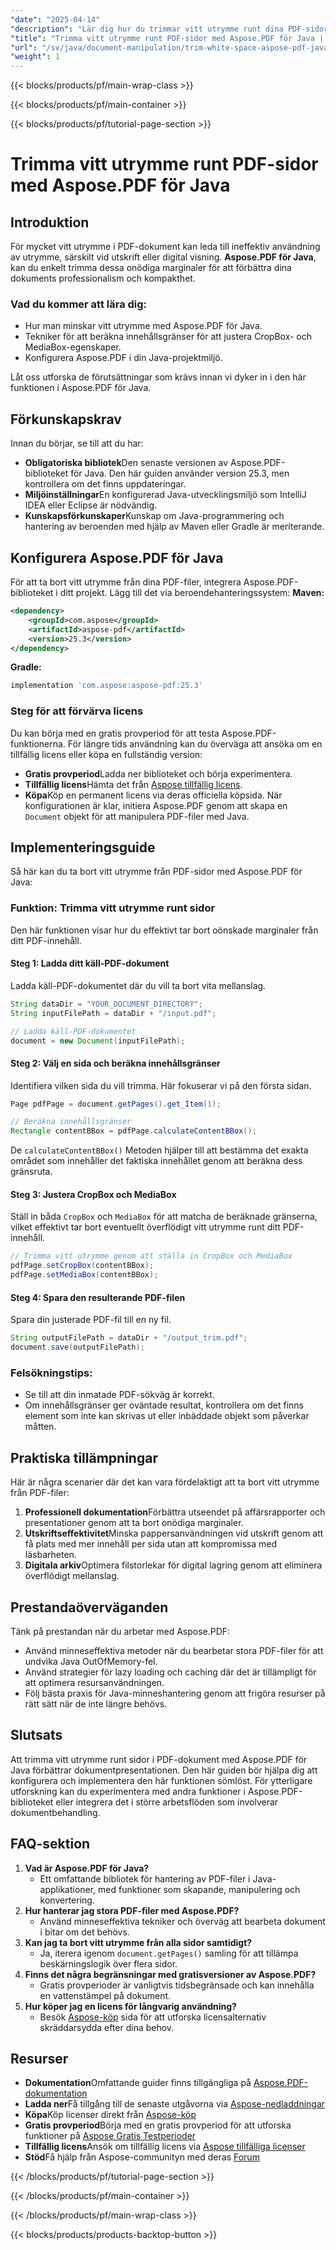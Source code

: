 ```yaml
---
"date": "2025-04-14"
"description": "Lär dig hur du trimmar vitt utrymme runt dina PDF-sidor med Aspose.PDF för Java. Följ den här steg-för-steg-guiden för att förbättra dokumentpresentationen och effektiviteten."
"title": "Trimma vitt utrymme runt PDF-sidor med Aspose.PDF för Java | Steg-för-steg-guide"
"url": "/sv/java/document-manipulation/trim-white-space-aspose-pdf-java/"
"weight": 1
---
```


{{< blocks/products/pf/main-wrap-class >}}

{{< blocks/products/pf/main-container >}}

{{< blocks/products/pf/tutorial-page-section >}}
# Trimma vitt utrymme runt PDF-sidor med Aspose.PDF för Java
## Introduktion
För mycket vitt utrymme i PDF-dokument kan leda till ineffektiv användning av utrymme, särskilt vid utskrift eller digital visning. **Aspose.PDF för Java**, kan du enkelt trimma dessa onödiga marginaler för att förbättra dina dokuments professionalism och kompakthet.

### Vad du kommer att lära dig:
- Hur man minskar vitt utrymme med Aspose.PDF för Java.
- Tekniker för att beräkna innehållsgränser för att justera CropBox- och MediaBox-egenskaper.
- Konfigurera Aspose.PDF i din Java-projektmiljö.

Låt oss utforska de förutsättningar som krävs innan vi dyker in i den här funktionen i Aspose.PDF för Java.
## Förkunskapskrav
Innan du börjar, se till att du har:
- **Obligatoriska bibliotek**Den senaste versionen av Aspose.PDF-biblioteket för Java. Den här guiden använder version 25.3, men kontrollera om det finns uppdateringar.
- **Miljöinställningar**En konfigurerad Java-utvecklingsmiljö som IntelliJ IDEA eller Eclipse är nödvändig.
- **Kunskapsförkunskaper**Kunskap om Java-programmering och hantering av beroenden med hjälp av Maven eller Gradle är meriterande.
## Konfigurera Aspose.PDF för Java
För att ta bort vitt utrymme från dina PDF-filer, integrera Aspose.PDF-biblioteket i ditt projekt. Lägg till det via beroendehanteringssystem:
**Maven:**
```xml
<dependency>
    <groupId>com.aspose</groupId>
    <artifactId>aspose-pdf</artifactId>
    <version>25.3</version>
</dependency>
```
**Gradle:**
```gradle
implementation 'com.aspose:aspose-pdf:25.3'
```
### Steg för att förvärva licens
Du kan börja med en gratis provperiod för att testa Aspose.PDF-funktionerna. För längre tids användning kan du överväga att ansöka om en tillfällig licens eller köpa en fullständig version:
- **Gratis provperiod**Ladda ner biblioteket och börja experimentera.
- **Tillfällig licens**Hämta det från [Aspose tillfällig licens](https://purchase.aspose.com/temporary-license/).
- **Köpa**Köp en permanent licens via deras officiella köpsida.
När konfigurationen är klar, initiera Aspose.PDF genom att skapa en `Document` objekt för att manipulera PDF-filer med Java.
## Implementeringsguide
Så här kan du ta bort vitt utrymme från PDF-sidor med Aspose.PDF för Java:
### Funktion: Trimma vitt utrymme runt sidor
Den här funktionen visar hur du effektivt tar bort oönskade marginaler från ditt PDF-innehåll.
#### Steg 1: Ladda ditt käll-PDF-dokument
Ladda käll-PDF-dokumentet där du vill ta bort vita mellanslag.
```java
String dataDir = "YOUR_DOCUMENT_DIRECTORY";
String inputFilePath = dataDir + "/input.pdf";

// Ladda käll-PDF-dokumentet
document = new Document(inputFilePath);
```
#### Steg 2: Välj en sida och beräkna innehållsgränser
Identifiera vilken sida du vill trimma. Här fokuserar vi på den första sidan.
```java
Page pdfPage = document.getPages().get_Item(1);

// Beräkna innehållsgränser
Rectangle contentBBox = pdfPage.calculateContentBBox();
```
De `calculateContentBBox()` Metoden hjälper till att bestämma det exakta området som innehåller det faktiska innehållet genom att beräkna dess gränsruta.
#### Steg 3: Justera CropBox och MediaBox
Ställ in båda `CropBox` och `MediaBox` för att matcha de beräknade gränserna, vilket effektivt tar bort eventuellt överflödigt vitt utrymme runt ditt PDF-innehåll.
```java
// Trimma vitt utrymme genom att ställa in CropBox och MediaBox
pdfPage.setCropBox(contentBBox);
pdfPage.setMediaBox(contentBBox);
```
#### Steg 4: Spara den resulterande PDF-filen
Spara din justerade PDF-fil till en ny fil.
```java
String outputFilePath = dataDir + "/output_trim.pdf";
document.save(outputFilePath);
```
### Felsökningstips:
- Se till att din inmatade PDF-sökväg är korrekt.
- Om innehållsgränser ger oväntade resultat, kontrollera om det finns element som inte kan skrivas ut eller inbäddade objekt som påverkar måtten.
## Praktiska tillämpningar
Här är några scenarier där det kan vara fördelaktigt att ta bort vitt utrymme från PDF-filer:
1. **Professionell dokumentation**Förbättra utseendet på affärsrapporter och presentationer genom att ta bort onödiga marginaler.
2. **Utskriftseffektivitet**Minska pappersanvändningen vid utskrift genom att få plats med mer innehåll per sida utan att kompromissa med läsbarheten.
3. **Digitala arkiv**Optimera filstorlekar för digital lagring genom att eliminera överflödigt mellanslag.
## Prestandaöverväganden
Tänk på prestandan när du arbetar med Aspose.PDF:
- Använd minneseffektiva metoder när du bearbetar stora PDF-filer för att undvika Java OutOfMemory-fel.
- Använd strategier för lazy loading och caching där det är tillämpligt för att optimera resursanvändningen.
- Följ bästa praxis för Java-minneshantering genom att frigöra resurser på rätt sätt när de inte längre behövs.
## Slutsats
Att trimma vitt utrymme runt sidor i PDF-dokument med Aspose.PDF för Java förbättrar dokumentpresentationen. Den här guiden bör hjälpa dig att konfigurera och implementera den här funktionen sömlöst. För ytterligare utforskning kan du experimentera med andra funktioner i Aspose.PDF-biblioteket eller integrera det i större arbetsflöden som involverar dokumentbehandling.
## FAQ-sektion
1. **Vad är Aspose.PDF för Java?**
   - Ett omfattande bibliotek för hantering av PDF-filer i Java-applikationer, med funktioner som skapande, manipulering och konvertering.
2. **Hur hanterar jag stora PDF-filer med Aspose.PDF?**
   - Använd minneseffektiva tekniker och överväg att bearbeta dokument i bitar om det behövs.
3. **Kan jag ta bort vitt utrymme från alla sidor samtidigt?**
   - Ja, iterera igenom `document.getPages()` samling för att tillämpa beskärningslogik över flera sidor.
4. **Finns det några begränsningar med gratisversioner av Aspose.PDF?**
   - Gratis provperioder är vanligtvis tidsbegränsade och kan innehålla en vattenstämpel på dokument.
5. **Hur köper jag en licens för långvarig användning?**
   - Besök [Aspose-köp](https://purchase.aspose.com/buy) sida för att utforska licensalternativ skräddarsydda efter dina behov.
## Resurser
- **Dokumentation**Omfattande guider finns tillgängliga på [Aspose.PDF-dokumentation](https://reference.aspose.com/pdf/java/)
- **Ladda ner**Få tillgång till de senaste utgåvorna via [Aspose-nedladdningar](https://releases.aspose.com/pdf/java/)
- **Köpa**Köp licenser direkt från [Aspose-köp](https://purchase.aspose.com/buy)
- **Gratis provperiod**Börja med en gratis provperiod för att utforska funktioner på [Aspose Gratis Testperioder](https://releases.aspose.com/pdf/java/)
- **Tillfällig licens**Ansök om tillfällig licens via [Aspose tillfälliga licenser](https://purchase.aspose.com/temporary-license/)
- **Stöd**Få hjälp från Aspose-communityn med deras [Forum](https://forum.aspose.com/c/pdf/10)

{{< /blocks/products/pf/tutorial-page-section >}}

{{< /blocks/products/pf/main-container >}}

{{< /blocks/products/pf/main-wrap-class >}}

{{< blocks/products/products-backtop-button >}}